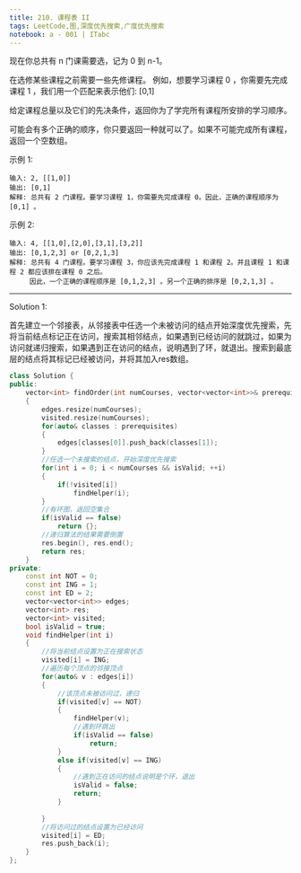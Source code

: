 ```yaml
---
title: 210. 课程表 II
tags: LeetCode,图,深度优先搜索,广度优先搜索
notebook: a - 001 | ITabc
---
```

现在你总共有 n 门课需要选，记为 0 到 n-1。

在选修某些课程之前需要一些先修课程。 例如，想要学习课程 0 ，你需要先完成课程 1 ，我们用一个匹配来表示他们: [0,1]

给定课程总量以及它们的先决条件，返回你为了学完所有课程所安排的学习顺序。

可能会有多个正确的顺序，你只要返回一种就可以了。如果不可能完成所有课程，返回一个空数组。

示例 1:
```
输入: 2, [[1,0]] 
输出: [0,1]
解释: 总共有 2 门课程。要学习课程 1，你需要先完成课程 0。因此，正确的课程顺序为 [0,1] 。
```
示例 2:
```
输入: 4, [[1,0],[2,0],[3,1],[3,2]]
输出: [0,1,2,3] or [0,2,1,3]
解释: 总共有 4 门课程。要学习课程 3，你应该先完成课程 1 和课程 2。并且课程 1 和课程 2 都应该排在课程 0 之后。
     因此，一个正确的课程顺序是 [0,1,2,3] 。另一个正确的排序是 [0,2,1,3] 。
```

---

Solution 1:

首先建立一个邻接表，从邻接表中任选一个未被访问的结点开始深度优先搜索，先将当前结点标记正在访问，搜索其相邻结点，如果遇到已经访问的就跳过，如果为访问就递归搜索，如果遇到正在访问的结点，说明遇到了环，就退出。搜索到最底层的结点将其标记已经被访问，并将其加入res数组。
```cpp
class Solution {
public:
    vector<int> findOrder(int numCourses, vector<vector<int>>& prerequisites) 
    {
        edges.resize(numCourses);
        visited.resize(numCourses);
        for(auto& classes : prerequisites)
        {
            edges[classes[0]].push_back(classes[1]);
        }
        //任选一个未搜索的结点，开始深度优先搜索
        for(int i = 0; i < numCourses && isValid; ++i)
        {
            if(!visited[i])
                findHelper(i);
        }
        //有环图，返回空集合
        if(isValid == false)
            return {};
        //递归算法的结果需要倒置
        res.begin(), res.end();
        return res;
    }
private:
    const int NOT = 0;
    const int ING = 1;
    const int ED = 2;
    vector<vector<int>> edges;
    vector<int> res;
    vector<int> visited;
    bool isValid = true;
    void findHelper(int i)
    {
        //将当前结点设置为正在搜索状态
        visited[i] = ING;
        //遍历每个顶点的邻接顶点
        for(auto& v : edges[i])
        {
            //该顶点未被访问过，递归
            if(visited[v] == NOT)
            {
                findHelper(v);
                //遇到环跳出
                if(isValid == false)
                    return;
            }
            else if(visited[v] == ING)
            {
                //遇到正在访问的结点说明是个环，退出
                isValid = false;
                return;
            }
            
        }
        //将访问过的结点设置为已经访问
        visited[i] = ED;
        res.push_back(i);
    }
};
```
